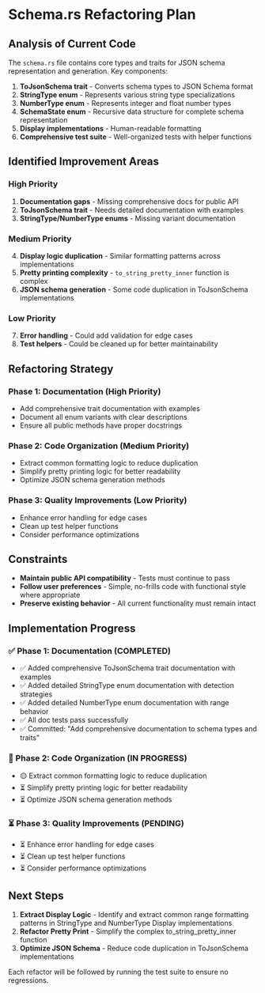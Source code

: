# Schema.rs Refactoring Plan

## Analysis of Current Code

The `schema.rs` file contains core types and traits for JSON schema representation and generation. Key components:

1. **ToJsonSchema trait** - Converts schema types to JSON Schema format
2. **StringType enum** - Represents various string type specializations 
3. **NumberType enum** - Represents integer and float number types
4. **SchemaState enum** - Recursive data structure for complete schema representation
5. **Display implementations** - Human-readable formatting
6. **Comprehensive test suite** - Well-organized tests with helper functions

## Identified Improvement Areas

### High Priority
1. **Documentation gaps** - Missing comprehensive docs for public API
2. **ToJsonSchema trait** - Needs detailed documentation with examples
3. **StringType/NumberType enums** - Missing variant documentation

### Medium Priority  
4. **Display logic duplication** - Similar formatting patterns across implementations
5. **Pretty printing complexity** - `to_string_pretty_inner` function is complex
6. **JSON schema generation** - Some code duplication in ToJsonSchema implementations

### Low Priority
7. **Error handling** - Could add validation for edge cases
8. **Test helpers** - Could be cleaned up for better maintainability

## Refactoring Strategy

### Phase 1: Documentation (High Priority)
- Add comprehensive trait documentation with examples
- Document all enum variants with clear descriptions
- Ensure all public methods have proper docstrings

### Phase 2: Code Organization (Medium Priority)
- Extract common formatting logic to reduce duplication
- Simplify pretty printing logic for better readability
- Optimize JSON schema generation methods

### Phase 3: Quality Improvements (Low Priority)
- Enhance error handling for edge cases
- Clean up test helper functions
- Consider performance optimizations

## Constraints
- **Maintain public API compatibility** - Tests must continue to pass
- **Follow user preferences** - Simple, no-frills code with functional style where appropriate
- **Preserve existing behavior** - All current functionality must remain intact

## Implementation Progress

### ✅ Phase 1: Documentation (COMPLETED)
- ✅ Added comprehensive ToJsonSchema trait documentation with examples
- ✅ Added detailed StringType enum documentation with detection strategies
- ✅ Added detailed NumberType enum documentation with range behavior
- ✅ All doc tests pass successfully
- ✅ Committed: "Add comprehensive documentation to schema types and traits"

### 🔄 Phase 2: Code Organization (IN PROGRESS)
- 🟡 Extract common formatting logic to reduce duplication
- ⏳ Simplify pretty printing logic for better readability
- ⏳ Optimize JSON schema generation methods

### ⏳ Phase 3: Quality Improvements (PENDING)
- ⏳ Enhance error handling for edge cases
- ⏳ Clean up test helper functions
- ⏳ Consider performance optimizations

## Next Steps
1. **Extract Display Logic** - Identify and extract common range formatting patterns in StringType and NumberType Display implementations
2. **Refactor Pretty Print** - Simplify the complex to_string_pretty_inner function
3. **Optimize JSON Schema** - Reduce code duplication in ToJsonSchema implementations

Each refactor will be followed by running the test suite to ensure no regressions.